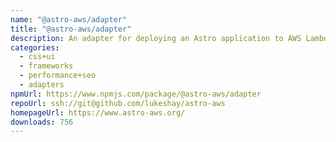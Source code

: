 ```yaml
---
name: "@astro-aws/adapter"
title: "@astro-aws/adapter"
description: An adapter for deploying an Astro application to AWS Lambda
categories:
  - css+ui
  - frameworks
  - performance+seo
  - adapters
npmUrl: https://www.npmjs.com/package/@astro-aws/adapter
repoUrl: ssh://git@github.com/lukeshay/astro-aws
homepageUrl: https://www.astro-aws.org/
downloads: 756
---
```

